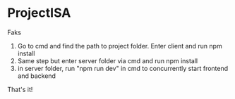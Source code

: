 # ProjectISA
Faks

1) Go to cmd and find the path to project folder. Enter client and run npm install
2) Same step but enter server folder via cmd and run npm install
3) in server folder, run "npm run dev" in cmd to concurrently start frontend and backend

That's it!
